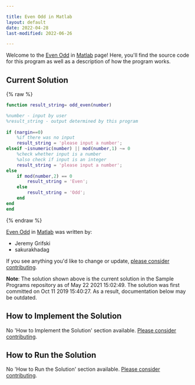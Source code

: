 ```yaml
---

title: Even Odd in Matlab
layout: default
date: 2022-04-28
last-modified: 2022-06-26

---
```


Welcome to the [Even Odd](https://sampleprograms.io/projects/even-odd) in [Matlab](https://sampleprograms.io/languages/matlab) page! Here, you'll find the source code for this program as well as a description of how the program works.

## Current Solution

{% raw %}

```matlab
function result_string= odd_even(number)

%number - input by user
%result_string - output determined by this program
   
if (nargin==0)
    %if there was no input
    result_string = 'please input a number';
elseif ~isnumeric(number) || mod(number,1) ~= 0
    %check whether input is a number
    %also check if input is an integer
    result_string = 'please input a number';
else
    if mod(number,2) == 0
        result_string = 'Even';
    else
        result_string = 'Odd';
    end
end
end
```

{% endraw %}

[Even Odd](https://sampleprograms.io/projects/even-odd) in [Matlab](https://sampleprograms.io/languages/matlab) was written by:

- Jeremy Grifski
- sakurakhadag

If you see anything you'd like to change or update, [please consider contributing](https://github.com/TheRenegadeCoder/sample-programs).

**Note**: The solution shown above is the current solution in the Sample Programs repository as of May 22 2021 15:02:49. The solution was first committed on Oct 11 2019 15:40:27. As a result, documentation below may be outdated.

## How to Implement the Solution

No 'How to Implement the Solution' section available. [Please consider contributing](https://github.com/TheRenegadeCoder/sample-programs-website).

## How to Run the Solution

No 'How to Run the Solution' section available. [Please consider contributing](https://github.com/TheRenegadeCoder/sample-programs-website).